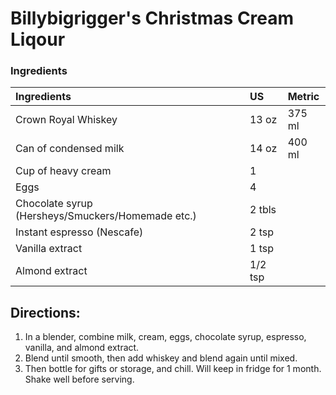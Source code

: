 # Billybigrigger's Christmas Cream Liqour

### Ingredients

|Ingredients | US    |Metric |
|:-----------|:------|:------|
| Crown Royal Whiskey | 13 oz | 375 ml |
| Can of condensed milk | 14 oz | 400 ml |
| Cup of heavy cream | 1 |
| Eggs | 4 |
| Chocolate syrup (Hersheys/Smuckers/Homemade etc.) | 2 tbls |
| Instant espresso (Nescafe) | 2 tsp |
| Vanilla extract | 1 tsp |
| Almond extract | 1/2 tsp |

## Directions:

1. In a blender, combine milk, cream, eggs, chocolate syrup, espresso, vanilla, and almond extract.
2. Blend until smooth, then add whiskey and blend again until mixed.
3. Then bottle for gifts or storage, and chill. Will keep in fridge for 1 month. Shake well before serving.
